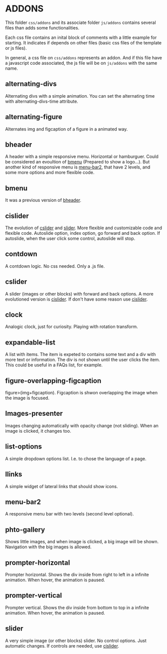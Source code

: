 # ADDONS
This folder `css/addons` and its associate folder `js/addons` contains several files than adds some functionalities.

Each css file contains an inital block of comments with a little example for starting. It indicates if depends on other files (basic css files of the template or js files).

In general, a css file on `css/addons` represents an addon. And if this file have a javascript code associated, the js file will be on `js/addons` with the same name.

## alternating-divs
Alternating divs with a simple animation. You can set the alternating time with alternating-divs-time attribute.

## alternating-figure
Alternates img and figcaption of a figure in a animated way.

## bheader
A header with a simple responsive menu. Horizontal or hamburguer. Could be considered an evoultion of [bmenu](#bmenu) (Prepared to show a logo...). But another kind of responsive menu is [menu-bar2](#menu-bar2), that have 2 levels, and some more options and more flexible code.

## bmenu
It was a previous version of [bheader](#bheader).

## cislider
The evolution of [cslider](#cslider) and [slider](#slider). More flexible and customizable code and flexible code. Autoslide option, index option, go forward and back option. If autoslide, when the user click some control, autoslide will stop.

## contdown
A contdown logic. No css needed. Only a .js file.

## cslider
A slider (images or other blocks) with forward and back options. A more evolutioned version is [cislider](#cislider). If don't have some reason use [cislider](#cislider).

## clock
Analogic clock, just for curiosity. Playing with rotation transform.

## expandable-list
A list with items. The item is expeted to contains some text and a div with more text or information. The div is not shown until the user clicks the item. This could be useful in a FAQs list, for example.

## figure-overlapping-figcaption
figure>(img+figcaption). Figcaption is shwon overlapping the image when the image is focused.

## Images-presenter
Images changing automatically with opacity change (not sliding). When an image is clicked, it changes too.

## list-options
A simple dropdown options list. I.e. to chose the language of a page.

## llinks
A simple widget of lateral links that should show icons.

## menu-bar2
A responsive menu bar with two levels (second level optional).

## phto-gallery
Shows little images, and when image is clicked, a big image will be shown. Navigation with the big images is allowed.

## prompter-horizontal
Prompter horizontal. Shows the div inside from right to left in a infinite animation. When hover, the animation is paused.

## prompter-vertical
Prompter vertical. Shows the div inside from bottom to top in a infinite animation. When hover, the animation is paused.

## slider
A very simple image (or other blocks) slider. No control options. Just automatic changes. If controls are needed, use [cislider](#cislider).

